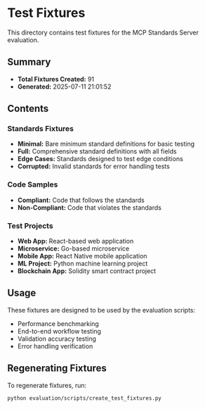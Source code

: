 # Test Fixtures

This directory contains test fixtures for the MCP Standards Server evaluation.

## Summary

- **Total Fixtures Created:** 91
- **Generated:** 2025-07-11 21:01:52

## Contents

### Standards Fixtures
- **Minimal:** Bare minimum standard definitions for basic testing
- **Full:** Comprehensive standard definitions with all fields
- **Edge Cases:** Standards designed to test edge conditions
- **Corrupted:** Invalid standards for error handling tests

### Code Samples
- **Compliant:** Code that follows the standards
- **Non-Compliant:** Code that violates the standards

### Test Projects
- **Web App:** React-based web application
- **Microservice:** Go-based microservice
- **Mobile App:** React Native mobile application
- **ML Project:** Python machine learning project
- **Blockchain App:** Solidity smart contract project

## Usage

These fixtures are designed to be used by the evaluation scripts:
- Performance benchmarking
- End-to-end workflow testing
- Validation accuracy testing
- Error handling verification

## Regenerating Fixtures

To regenerate fixtures, run:
```bash
python evaluation/scripts/create_test_fixtures.py
```

